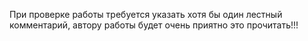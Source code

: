При проверке работы требуется указать хотя бы один лестный комментарий, автору работы будет очень приятно это прочитать!!! 
